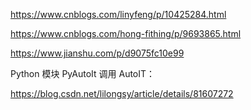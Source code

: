 https://www.cnblogs.com/linyfeng/p/10425284.html

https://www.cnblogs.com/hong-fithing/p/9693865.html

https://www.jianshu.com/p/d9075fc10e99



Python 模块 PyAutoIt 调用 AutoIT：

https://blog.csdn.net/lilongsy/article/details/81607272

